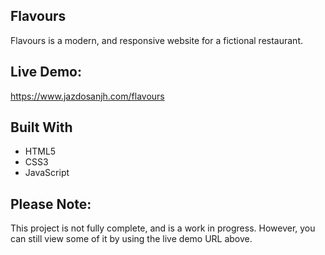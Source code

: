 ## Flavours

Flavours is a modern, and responsive website for a fictional restaurant.

## Live Demo:
https://www.jazdosanjh.com/flavours

## Built With

* HTML5
* CSS3
* JavaScript

## Please Note:
This project is not fully complete, and is a work in progress. However, you can still view some of it by using the live demo URL above.
